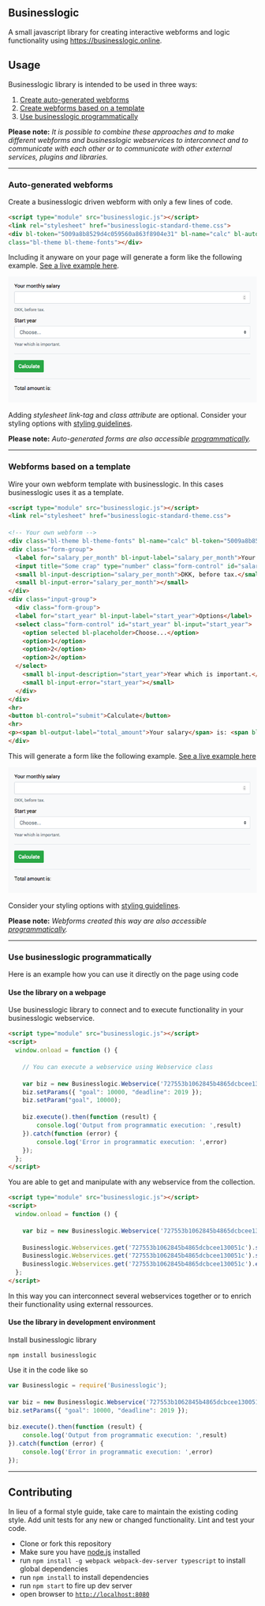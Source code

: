 ## Businesslogic

A small javascript library for creating interactive webforms and logic functionality using https://businesslogic.online.

## Usage
Businesslogic library is intended to be used in three ways:
1. [Create auto-generated webforms](#auto-generated-webforms)
1. [Create webforms based on a template](#webforms-based-on-a-template)
1. [Use businesslogic programmatically](#use-businesslogic-programmatically)

**Please note:** *It is possible to combine these approaches and to make different webforms and businesslogic webservices to interconnect and to communicate with each other or to communicate with other external services, plugins and libraries.*

---

### Auto-generated webforms
Create a businesslogic driven webform with only a few lines of code.

```html
<script type="module" src="businesslogic.js"></script>
<link rel="stylesheet" href="businesslogic-standard-theme.css">
<div bl-token="5009a8b8529d4c059560a863f8904e31" bl-name="calc" bl-auto
class="bl-theme bl-theme-fonts"></div>
```
Including it anyware on your page will generate a form like the following example. [See a live example here][jsfiddle-automatic-webform].

![alt text][automatic-webform]

Adding *stylesheet link-tag* and *class attribute* are optional. Consider your styling options with [styling guidelines][styling guide].

**Please note:** *Auto-generated forms are also accessible [programmatically](#use-businesslogic-programmatically).*

---

### Webforms based on a template
Wire your own webform template with businesslogic. In this cases businesslogic uses it as a template.

```html
<script type="module" src="businesslogic.js"></script>
<link rel="stylesheet" href="businesslogic-standard-theme.css">

<!-- Your own webform -->
<div class="bl-theme bl-theme-fonts" bl-name="calc" bl-token="5009a8b8529d4c059560a863f8904e31">
<div class="form-group">
  <label for="salary_per_month" bl-input-label="salary_per_month">Your salary per month</label>
  <input title="Some crap" type="number" class="form-control" id="salary_per_month" bl-input="salary_per_month">
  <small bl-input-description="salary_per_month">DKK, before tax.</small>
  <small bl-input-error="salary_per_month"></small>
</div>
<div class="input-group">
  <div class="form-group">
  <label for="start_year" bl-input-label="start_year">Options</label>
  <select class="form-control" id="start_year" bl-input="start_year">
    <option selected bl-placeholder>Choose...</option>
    <option>1</option>
    <option>2</option>
    <option>2</option>
  </select>
    <small bl-input-description="start_year">Year which is important.</small>
    <small bl-input-error="start_year"></small>
  </div>
</div>
<hr>
<button bl-control="submit">Calculate</button>
<hr>
<p><span bl-output-label="total_amount">Your salary</span> is: <span bl-output="total_amount"></span></p>
</div>
```

This will generate a form like the following example. [See a live example here][jsfiddle-templated-webform]

![alt text][templated-webform]

Consider your styling options with [styling guidelines][styling guide].

**Please note:** *Webforms created this way are also accessible [programmatically](#use-businesslogic-programmatically).*

---
### Use businesslogic programmatically
Here is an example how you can use it directly on the page using code

#### Use the library on a webpage
Use businesslogic library to connect and to execute functionality in your businesslogic webservice.

```html
<script type="module" src="businesslogic.js"></script>
<script>
  window.onload = function () {
  
    // You can execute a webservice using Webservice class
    
    var biz = new Businesslogic.Webservice('727553b1062845b4865dcbcee130051c');
    biz.setParams({ "goal": 10000, "deadline": 2019 });
    biz.setParam("goal", 10000);

    biz.execute().then(function (result) {
        console.log('Output from programmatic execution: ',result)
    }).catch(function (error) {
        console.log('Error in programmatic execution: ',error)
    });
  };
</script>
```

You are able to get and manipulate with any webservice from the collection.

```html
<script type="module" src="businesslogic.js"></script>
<script>
  window.onload = function () {
    
    var biz = new Businesslogic.Webservice('727553b1062845b4865dcbcee130051c');
    
    Businesslogic.Webservices.get('727553b1062845b4865dcbcee130051c').setParams({ "goal": 15000, "deadline": 2019 });
    Businesslogic.Webservices.get('727553b1062845b4865dcbcee130051c').setParam("goal", 10000);
    Businesslogic.Webservices.get('727553b1062845b4865dcbcee130051c').execute();
  };
</script>
```
In this way you can interconnect several webservices together or to enrich their functionality using external ressources.

#### Use the library in development environment
Install businesslogic library

```
npm install businesslogic
```
  
Use it in the code like so

```javascript
var Businesslogic = require('Businesslogic');

var biz = new Businesslogic.Webservice('727553b1062845b4865dcbcee130051c');
biz.setParams({ "goal": 10000, "deadline": 2019 });

biz.execute().then(function (result) {
    console.log('Output from programmatic execution: ',result)
}).catch(function (error) {
    console.log('Error in programmatic execution: ',error)
});

```
---
## Contributing
In lieu of a formal style guide, take care to maintain the existing coding style. Add unit tests for any new or changed functionality. Lint and test your code.

- Clone or fork this repository
- Make sure you have [node.js](https://nodejs.org/) installed
- run `npm install -g webpack webpack-dev-server typescript` to install global dependencies
- run `npm install` to install dependencies
- run `npm start` to fire up dev server
- open browser to [`http://localhost:8080`](http://localhost:8080)


[automatic-webform]: ./assets/images/businesslogic-automatic-approach.png "Automaticaly generated businesslogic webform based on a standard template"
[templated-webform]: ./assets/images/businesslogic-automatic-approach.png "Businesslogic wrapped into a template of your choice"
[styling guide]: ./wiki/styling-guide.md
[jsfiddle-automatic-webform]: https://google.com
[jsfiddle-templated-webform]: https://google.com
[jsfiddle-programmatic-implementation]: https://google.com